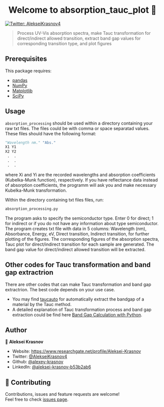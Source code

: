 <h1 align="center">Welcome to absorption_tauc_plot 👋</h1>
<p>
  <a href="https://twitter.com/AlekseiKrasnov4" target="_blank">
    <img alt="Twitter: AlekseiKrasnov4" src="https://img.shields.io/twitter/follow/AlekseiKrasnov4.svg?style=social" />
  </a>
</p>

> Process UV-Vis absorption spectra, make Tauc transformation for direct/indirect allowed transition, extract band gap values for corresponding  transition type, and plot figures

##  Prerequisites

This package requires:

- [pandas](https://pandas.pydata.org/pandas-docs/stable/index.html)
- [NumPy](https://docs.scipy.org/doc/numpy/index.html)
- [Matplotlib](https://matplotlib.org/3.5.1/)
- [SciPy](https://docs.scipy.org/doc/scipy/)

## Usage
`absorption_processing` should be used within a directory containing your raw txt files. The files could be with comma or space separatad values. These files should have the following format:
```python
"Wavelength nm." "Abs."
X1 Y1
X2 Y2
 .  .
 .  .
 .  .
```
where Xi and Yi are the recorded wavelengths and absorption coefficients (Kubelka-Munk function), respectively. If you have reflectance data instead of absorption coefficients, the programm will ask you and make necessary Kubelka-Munk transformation.

Within the directory containing txt files files, run:
```sh
absorption_processing.py
```
The program asks to specify the semiconductor type. Enter 0 for direct; 1 for indirect or if you do not have any information about type semiconductor. The program creates txt file with data in 5 columns: Wavelength (nm), Absorbance,  Energy, eV, Direct transition, Indirect transition, for further plotting of the figures. The corresponding figures of the absorption spectra, Tauc plot for direct/indirect transition for each sample are generated. The band gap value for direct/indirect allowed transition will be extracted.

## Other codes for Tauc transformation and band gap extractrion

There are other codes that can make Tauc transformation and band gap extractrion. The best code depends on your use case. 
- You may find [taucauto](https://github.com/LiamWilbraham/taucauto) for automatically extract the bandgap of a material by the Tauc method. 
- A detailed explanation of Tauc transformation process and band gap extraction could be find here [Band Gap Calculation with Python](https://gepac.github.io/2019-06-07-projeto-bandGap/).

## Author

👤 **Aleksei Krasnov**

* Website: https://www.researchgate.net/profile/Aleksei-Krasnov
* Twitter: [@AlekseiKrasnov4](https://twitter.com/AlekseiKrasnov4)
* Github: [@alexey-krasnov](https://github.com/alexey-krasnov)
* LinkedIn: [@aleksei-krasnov-b53b2ab6](https://linkedin.com/in/aleksei-krasnov-b53b2ab6)

## 🤝 Contributing

Contributions, issues and feature requests are welcome!<br />Feel free to check [issues page](https://github.com/alexey-krasnov/absorption_tauc_plot/issues). 
